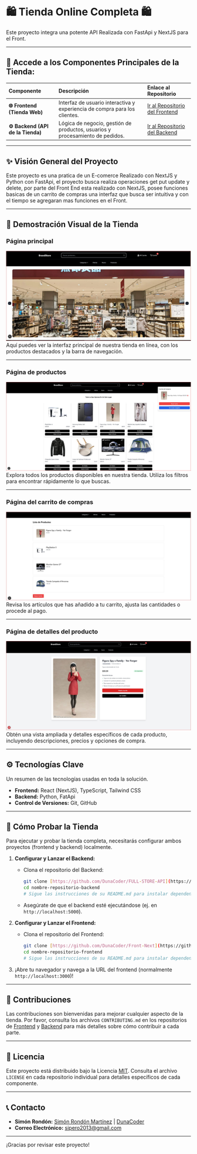 # 🛍️ Tienda Online Completa 🛍️

Este proyecto integra una potente API Realizada con FastApi y NextJS para el Front.

---

## 🚀 Accede a los Componentes Principales de la Tienda:

| Componente | Descripción | Enlace al Repositorio |
| :--------- | :---------- | :-------------------- |
| **🌐 Frontend (Tienda Web)** | Interfaz de usuario interactiva y experiencia de compra para los clientes. | [Ir al Repositorio del Frontend](https://github.com/DunaCoder/Front-Next) |
| **⚙️ Backend (API de la Tienda)** | Lógica de negocio, gestión de productos, usuarios y procesamiento de pedidos. | [Ir al Repositorio del Backend](https://github.com/DunaCoder/FULL-STORE-API) |

---

## ✨ Visión General del Proyecto

Este proyecto es una pratica de un E-comerce Realizado con NextJS y Python con FastApi, el proyecto busca realiza operaciones get put update y delete, por parte del Front End
esta realizado con NextJS, posee funciones basicas de un carrito de compras una interfaz que busca ser intuitiva y con el tiempo se agregaran mas funciones en el Front.

---

## 📸 Demostración Visual de la Tienda

### Página principal

![Captura de la página principal de la tienda](assets/1.JPG)
Aquí puedes ver la interfaz principal de nuestra tienda en línea, con los productos destacados y la barra de navegación.

---

### Página de productos

![Captura de la página de listado de productos](assets/2.JPG)
Explora todos los productos disponibles en nuestra tienda. Utiliza los filtros para encontrar rápidamente lo que buscas.

---

### Página del carrito de compras

![Captura de la página del carrito de compras](assets/3.JPG)
Revisa los artículos que has añadido a tu carrito, ajusta las cantidades o procede al pago.

---

### Página de detalles del producto

![Captura de la página de detalles de un producto específico](assets/4.JPG)
Obtén una vista ampliada y detalles específicos de cada producto, incluyendo descripciones, precios y opciones de compra.

---
## ⚙️ Tecnologías Clave

Un resumen de las tecnologías usadas en toda la solución.

* **Frontend:** React (NextJS), TypeScript, Tailwind CSS
* **Backend:** Python, FatApi
* **Control de Versiones:** Git, GitHub

---

## 🚀 Cómo Probar la Tienda

Para ejecutar y probar la tienda completa, necesitarás configurar ambos proyectos (frontend y backend) localmente.

1.  **Configurar y Lanzar el Backend:**
    * Clona el repositorio del Backend:
        ```bash
        git clone [https://github.com/DunaCoder/FULL-STORE-API](https://github.com/DunaCoder/FULL-STORE-API)
        cd nombre-repositorio-backend
        # Sigue las instrucciones de su README.md para instalar dependencias y arrancarlo
        ```
    * Asegúrate de que el backend esté ejecutándose (ej. en `http://localhost:5000`).

2.  **Configurar y Lanzar el Frontend:**
    * Clona el repositorio del Frontend:
        ```bash
        git clone [https://github.com/DunaCoder/Front-Next](https://github.com/DunaCoder/Front-Next)
        cd nombre-repositorio-frontend
        # Sigue las instrucciones de su README.md para instalar dependencias y arrancarlo
        ```

3.  ¡Abre tu navegador y navega a la URL del frontend (normalmente `http://localhost:3000`)!

---

## 🤝 Contribuciones

Las contribuciones son bienvenidas para mejorar cualquier aspecto de la tienda. Por favor, consulta los archivos `CONTRIBUTING.md` en los repositorios de [Frontend](https://github.com/Tu-Usuario/nombre-repositorio-frontend) y [Backend](https://github.com/Tu-Usuario/nombre-repositorio-backend) para más detalles sobre cómo contribuir a cada parte.

---

## 📄 Licencia

Este proyecto está distribuido bajo la Licencia [MIT](https://opensource.org/licenses/MIT). Consulta el archivo `LICENSE` en cada repositorio individual para detalles específicos de cada componente.

---

## 📞 Contacto

* **Simón Rondón:** [Simón Rondón Martínez](https://www.linkedin.com/in/sim%C3%B3n-rond%C3%B3n-mart%C3%ADnez-6b8a64233/) | [DunaCoder](https://github.com/DunaCoder)
* **Correo Electrónico:** sipero2013@gmail.com

---

¡Gracias por revisar este proyecto! 